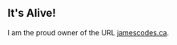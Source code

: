 
## It's Alive!

I am the proud owner of the URL [jamescodes.ca](http://www.jamescodes.ca).

<div class="tags"></div>
